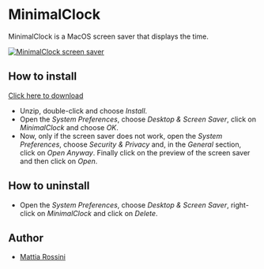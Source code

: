 # MinimalClock #

MinimalClock is a MacOS screen saver that displays the time.

[![MinimalClock screen saver](Screenshot.gif)](https://github.com/mattiarossini/MinimalClock/releases/download/v1.0/MinimalClock.saver.zip)

## How to install ##

[Click here to download](https://github.com/mattiarossini/MinimalClock/releases/download/v1.0/MinimalClock.saver.zip)
* Unzip, double-click and choose _Install_.
* Open the _System Preferences_, choose _Desktop & Screen Saver_, click on _MinimalClock_ and choose _OK_.
* Now, only if the screen saver does not work, open the _System Preferences_, choose _Security & Privacy_ and, in the _General_ section, click on _Open Anyway_. Finally click on the preview of the screen saver and then click on _Open_.

## How to uninstall ##

* Open the _System Preferences_, choose _Desktop & Screen Saver_, right-click on _MinimalClock_ and click on _Delete_.

## Author ##

* [Mattia Rossini](https://github.com/mattiarossini)
